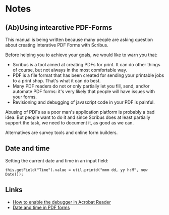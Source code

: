 # Notes

## (Ab)Using intearctive PDF-Forms

This manual is being written because many people are asking question about creating interative PDF Forms with Scribus.

Before helping you to achieve your goals, we would like to warn you that:

- Scribus is a tool aimed at creating PDFs for print. It can do other things of course, but not always in the most comfortable way.
- PDF is a file format that has been created for sending your printable jobs to a print shop. That's what it can do best.
- Many PDF readers do not or only partially let you fill, send, and/or automate PDF forms: it's very likely that people will have issues with your forms.
- Revisioning and debugging of javascript code in your PDF is painful.

Abusing of PDFs as a poor man's application platform is probably a bad idea. But people want to do it and since Scribus does at least partially support the task, we need to document it, as good as we can.

Alternatives are survey tools and online form builders.

## Date and time

Setting the current date and time in an input field:

    this.getField("Time").value = util.printd("mmm dd, yy h:M", new Date());

## Links

- [How to enable the debugger in Acrobat Reader](http://blogs.adobe.com/dmcmahon/2011/05/26/reader-how-to-enable-the-javascript-debugger/)
- [Date and time in PDF forms](https://acrobatusers.com/tutorials/date_time_part2)
